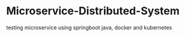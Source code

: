 # Microservice-Distributed-System

testing microservice using springboot java, docker and kubernetes
